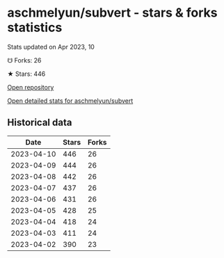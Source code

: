 # aschmelyun/subvert - stars & forks statistics

Stats updated on Apr 2023, 10

☋ Forks: 26

★ Stars: 446

[Open repository](https://github.com/aschmelyun/subvert)

[Open detailed stats for aschmelyun/subvert](https://reviewgithub.com/rep/aschmelyun/subvert)

## Historical data
| Date | Stars | Forks |
|------|-------|-------|
| 2023-04-10 | 446 | 26 | 
| 2023-04-09 | 444 | 26 | 
| 2023-04-08 | 442 | 26 | 
| 2023-04-07 | 437 | 26 | 
| 2023-04-06 | 431 | 26 | 
| 2023-04-05 | 428 | 25 | 
| 2023-04-04 | 418 | 24 | 
| 2023-04-03 | 411 | 24 | 
| 2023-04-02 | 390 | 23 | 

